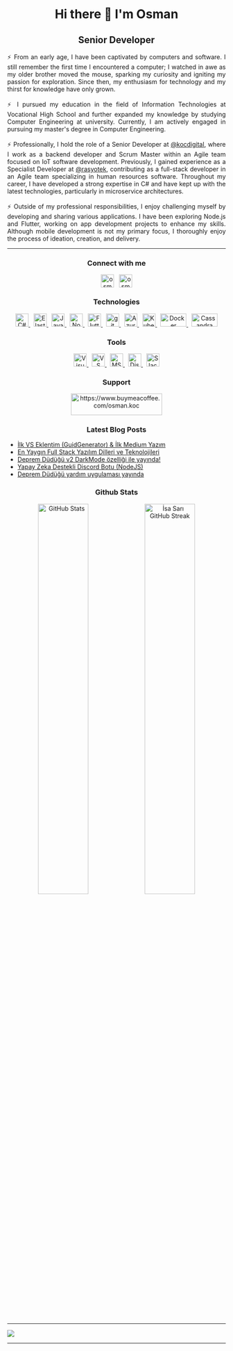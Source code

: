 <h1 align="center"> Hi there 👋 I'm Osman</h1>
<h2 align="center"> Senior Developer </h2>
<p align="justify"> ⚡ From an early age, I have been captivated by computers and software. I still remember the first time I encountered a computer; I watched in awe as my older brother moved the mouse, sparking my curiosity and igniting my passion for exploration. Since then, my enthusiasm for technology and my thirst for knowledge have only grown.
 <br /><br />
 ⚡ I pursued my education in the field of Information Technologies at Vocational High School and further expanded my knowledge by studying Computer Engineering at university. Currently, I am actively engaged in pursuing my master's degree in Computer Engineering.
<br /><br />
 ⚡ Professionally, I hold the role of a Senior Developer at <a href="https://www.kocdigital.com/en-us/home" target="_blank">@kocdigital</a>, where I work as a backend developer and Scrum Master within an Agile team focused on IoT software development. Previously, I gained experience as a Specialist Developer at <a href="https://rasyotek.com.tr/" target="_blank">@rasyotek</a>, contributing as a full-stack developer in an Agile team specializing in human resources software. Throughout my career, I have developed a strong expertise in C# and have kept up with the latest technologies, particularly in microservice architectures.
<br /><br />
 ⚡ Outside of my professional responsibilities, I enjoy challenging myself by developing and sharing various applications. I have been exploring Node.js and Flutter, working on app development projects to enhance my skills. Although mobile development is not my primary focus, I thoroughly enjoy the process of ideation, creation, and delivery.
</p>
<hr>


<h3 align="center">Connect with me</h3>
<p align="center"><a href="https://linkedin.com/in/osman-koc" target="blank"><img align="center" src="https://raw.githubusercontent.com/rahuldkjain/github-profile-readme-generator/master/src/images/icons/Social/linked-in-alt.svg" alt="osman-koc" height="30" width="30" /></a>
&nbsp;
<a href="https://osmkoc.com/" target="blank" rel=”noopener”><img align="center" src="https://osmkoc.com/wp-content/uploads/2018/01/cropped-favicon-32x32.png" alt="osmkoc.com" height="30" width="30" /></a>
</p>

  
  
<h3 align="center">Technologies</h3>
<p align="center">
<a href="https://learn.microsoft.com/en-us/dotnet/csharp/" target="_blank" rel="noreferrer"> <img src="https://cdn.worldvectorlogo.com/logos/c--4.svg" alt="C#" width="30" height="30"/> </a>
&nbsp;
<a href="https://www.elastic.co/" target="_blank" rel="noreferrer"> <img src="https://cdn.worldvectorlogo.com/logos/elasticsearch.svg" alt="ElasticSearch" width="30" height="30"/> </a> 
&nbsp;
<a href="https://developer.mozilla.org/en-US/docs/Web/JavaScript" target="_blank" rel="noreferrer"> <img src="https://cdn.worldvectorlogo.com/logos/javascript-1.svg" alt="Javascript" width="30" height="30"/> </a> 
&nbsp;
<a href="https://nodejs.org/en/" target="_blank" rel="noreferrer"> <img src="https://cdn.worldvectorlogo.com/logos/nodejs-2.svg" alt="Node.js" width="30" height="30"/> </a>
&nbsp;
<a href="https://flutter.dev/" target="_blank" rel="noreferrer"> <img src="https://cdn.worldvectorlogo.com/logos/flutter.svg" alt="Flutter" width="30" height="30"/> </a> 
&nbsp;
<a href="https://git-scm.com/" target="_blank" rel="noreferrer"> <img src="https://www.vectorlogo.zone/logos/git-scm/git-scm-icon.svg" alt="git" width="30" height="30"/> </a>
&nbsp;
<a href="https://azure.microsoft.com/" target="_blank" rel="noreferrer"> <img src="https://cdn.worldvectorlogo.com/logos/azure-1.svg" alt="Azure" width="30" height="30"/> </a>
&nbsp;
<a href="https://kubernetes.io/" target="_blank" rel="noreferrer"> <img src="https://cdn.worldvectorlogo.com/logos/kubernets.svg" alt="Kubernetes" width="30" height="30"/> </a>
&nbsp;
<a href="https://www.docker.com/" target="_blank" rel="noreferrer"> <img src="https://cdn.worldvectorlogo.com/logos/docker-3.svg" alt="Docker" width="60" height="30"/> </a>
&nbsp;
<a href="https://cassandra.apache.org/_/index.html" target="_blank" rel="noreferrer"> <img src="https://cdn.worldvectorlogo.com/logos/cassandra.svg" alt="Cassandra" width="60" height="30"/> </a>

</p>


<h3 align="center">Tools</h3>
<p align="center">
<a href="https://visualstudio.com/" target="_blank"> <img src="https://cdn.worldvectorlogo.com/logos/visual-studio-2013.svg" alt="Visual Studio" width="30" height="30"/> </a>
&nbsp;
<a href="https://code.visualstudio.com/" target="_blank"> <img src="https://cdn.worldvectorlogo.com/logos/visual-studio-code-1.svg" alt="VS Code" width="30" height="30"/> </a>
&nbsp;
<a href="https://learn.microsoft.com/en-us/sql/ssms/download-sql-server-management-studio-ssms?view=sql-server-ver16" target="_blank"> <img src="https://cdn.worldvectorlogo.com/logos/microsoft-sql-server-1.svg" alt="MSSQL Server Management Studio" width="30" height="30"/> </a>
&nbsp;
<a href="https://discord.com/" target="_blank"> <img src="https://cdn.worldvectorlogo.com/logos/discord-4.svg" alt="Discord" width="30" height="30"/> </a>  
&nbsp;
<a href="https://slack.com/intl/en-tr/" target="_blank" rel="noopener"> <img src="https://cdn.worldvectorlogo.com/logos/slack-new-logo.svg" alt="Slack" width="30" height="30"/> </a>
</p>


<h3 align="center">Support</h3>
<p align="center">
<a href="https://www.buymeacoffee.com/osman.koc"> <img align="center" src="https://cdn.buymeacoffee.com/buttons/v2/default-yellow.png" height="50" width="210" alt="https://www.buymeacoffee.com/osman.koc" /></a>
</p>

<h3 align="center">Latest Blog Posts</h3>
<p align="left">
 
<!-- BLOG-POST-LIST:START -->
- [İlk VS Eklentim &lpar;GuidGenerator&rpar; &amp; İlk Medium Yazım](https://osmkoc.com/ilk-vs-eklentim-guidgenerator-ilk-medium-yazim/)
- [En Yaygın Full Stack Yazılım Dilleri ve Teknolojileri](https://osmkoc.com/en-yaygin-full-stack-yazilim-dilleri-ve-teknolojileri/)
- [Deprem Düdüğü v2 DarkMode özelliği ile yayında!](https://osmkoc.com/deprem-dudugu-v2-dark-mode-ozelligi-ile-yayinda/)
- [Yapay Zeka Destekli Discord Botu &lpar;NodeJS&rpar;](https://osmkoc.com/yapay-zeka-destekli-discord-botu-nodejs/)
- [Deprem Düdüğü yardım uygulaması yayında](https://osmkoc.com/deprem-dudugu-yardim-uygulamasi-yayinda/)
<!-- BLOG-POST-LIST:END --> 
 
</p>


<div align="center">
<h3 align="center">Github Stats</h3>
    <img alt="GitHub Stats" width="48%" src="https://github-readme-stats.vercel.app/api?username=osman-koc&show_icons=true&theme=radical&count_private=true">
    <img alt="İsa Sarı GitHub Streak" width="48%" src="https://github-readme-streak-stats.herokuapp.com/?user=osman-koc&theme=algolia&hide_border=true">
</div>

<hr>

![](https://komarev.com/ghpvc/?username=osman-koc)

<hr>

